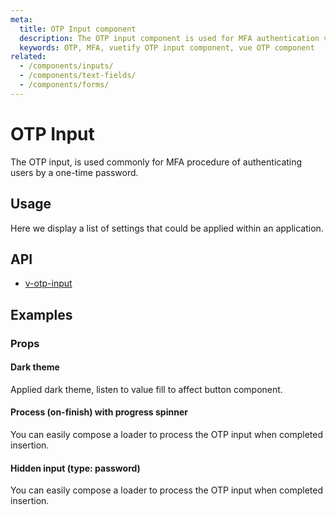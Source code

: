```yaml
---
meta:
  title: OTP Input component
  description: The OTP input component is used for MFA authentication via input field.
  keywords: OTP, MFA, vuetify OTP input component, vue OTP component
related:
  - /components/inputs/
  - /components/text-fields/
  - /components/forms/
---
```


# OTP Input

The OTP input, is used commonly for MFA procedure of authenticating users by a one-time password.

<entry-ad />

## Usage

Here we display a list of settings that could be applied within an application.

<usage name="v-otp-input" />

## API

- [v-otp-input](/api/v-otp-input)

## Examples

### Props

#### Dark theme

Applied dark theme, listen to value fill to affect button component.

<example file="v-otp-input/prop-dark" />

#### Process (on-finish) with progress spinner

You can easily compose a loader to process the OTP input when completed insertion.

<example file="v-otp-input/misc-loading" />

#### Hidden input (type: password)

You can easily compose a loader to process the OTP input when completed insertion.

<example file="v-otp-input/prop-type" />

<backmatter />
